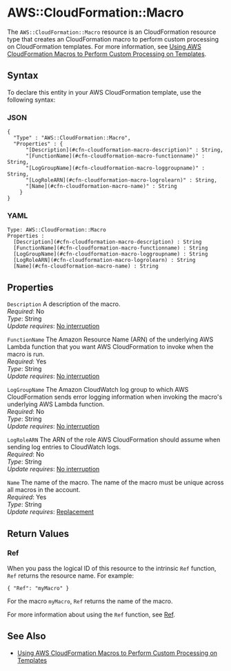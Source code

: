 # AWS::CloudFormation::Macro<a name="aws-resource-cloudformation-macro"></a>

The `AWS::CloudFormation::Macro` resource is an CloudFormation resource type that creates an CloudFormation macro to perform custom processing on CloudFormation templates\. For more information, see [Using AWS CloudFormation Macros to Perform Custom Processing on Templates](https://docs.aws.amazon.com/AWSCloudFormation/latest/UserGuide/template-macros.html)\.

## Syntax<a name="aws-resource-cloudformation-macro-syntax"></a>

To declare this entity in your AWS CloudFormation template, use the following syntax:

### JSON<a name="aws-resource-cloudformation-macro-syntax.json"></a>

```
{
  "Type" : "AWS::CloudFormation::Macro",
  "Properties" : {
      "[Description](#cfn-cloudformation-macro-description)" : String,
      "[FunctionName](#cfn-cloudformation-macro-functionname)" : String,
      "[LogGroupName](#cfn-cloudformation-macro-loggroupname)" : String,
      "[LogRoleARN](#cfn-cloudformation-macro-logrolearn)" : String,
      "[Name](#cfn-cloudformation-macro-name)" : String
    }
}
```

### YAML<a name="aws-resource-cloudformation-macro-syntax.yaml"></a>

```
Type: AWS::CloudFormation::Macro
Properties : 
﻿  [Description](#cfn-cloudformation-macro-description) : String
﻿  [FunctionName](#cfn-cloudformation-macro-functionname) : String
﻿  [LogGroupName](#cfn-cloudformation-macro-loggroupname) : String
﻿  [LogRoleARN](#cfn-cloudformation-macro-logrolearn) : String
﻿  [Name](#cfn-cloudformation-macro-name) : String
```

## Properties<a name="aws-resource-cloudformation-macro-properties"></a>

`Description`  <a name="cfn-cloudformation-macro-description"></a>
A description of the macro\.  
*Required*: No  
*Type*: String  
*Update requires*: [No interruption](https://docs.aws.amazon.com/AWSCloudFormation/latest/UserGuide/using-cfn-updating-stacks-update-behaviors.html#update-no-interrupt)

`FunctionName`  <a name="cfn-cloudformation-macro-functionname"></a>
The Amazon Resource Name \(ARN\) of the underlying AWS Lambda function that you want AWS CloudFormation to invoke when the macro is run\.  
*Required*: Yes  
*Type*: String  
*Update requires*: [No interruption](https://docs.aws.amazon.com/AWSCloudFormation/latest/UserGuide/using-cfn-updating-stacks-update-behaviors.html#update-no-interrupt)

`LogGroupName`  <a name="cfn-cloudformation-macro-loggroupname"></a>
The Amazon CloudWatch log group to which AWS CloudFormation sends error logging information when invoking the macro's underlying AWS Lambda function\.  
*Required*: No  
*Type*: String  
*Update requires*: [No interruption](https://docs.aws.amazon.com/AWSCloudFormation/latest/UserGuide/using-cfn-updating-stacks-update-behaviors.html#update-no-interrupt)

`LogRoleARN`  <a name="cfn-cloudformation-macro-logrolearn"></a>
The ARN of the role AWS CloudFormation should assume when sending log entries to CloudWatch logs\.  
*Required*: No  
*Type*: String  
*Update requires*: [No interruption](https://docs.aws.amazon.com/AWSCloudFormation/latest/UserGuide/using-cfn-updating-stacks-update-behaviors.html#update-no-interrupt)

`Name`  <a name="cfn-cloudformation-macro-name"></a>
The name of the macro\. The name of the macro must be unique across all macros in the account\.  
*Required*: Yes  
*Type*: String  
*Update requires*: [Replacement](https://docs.aws.amazon.com/AWSCloudFormation/latest/UserGuide/using-cfn-updating-stacks-update-behaviors.html#update-replacement)

## Return Values<a name="aws-resource-cloudformation-macro-return-values"></a>

### Ref<a name="aws-resource-cloudformation-macro-return-values-ref"></a>

 When you pass the logical ID of this resource to the intrinsic `Ref` function, `Ref` returns the resource name\. For example:

 `{ "Ref": "myMacro" }` 

For the macro `myMacro`, `Ref` returns the name of the macro\.

For more information about using the `Ref` function, see [Ref](https://docs.aws.amazon.com/AWSCloudFormation/latest/UserGuide/intrinsic-function-reference-ref.html)\.

## See Also<a name="aws-resource-cloudformation-macro--seealso"></a>
+  [Using AWS CloudFormation Macros to Perform Custom Processing on Templates](https://docs.aws.amazon.com/AWSCloudFormation/latest/UserGuide/template-macros.html) 